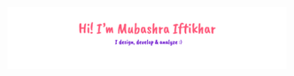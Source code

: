 <p align="center">
  <a href="https://github.com/your-username">
    <img src="header.png" alt="Hi, I'm Mubashra" />
  </a>
</p>

